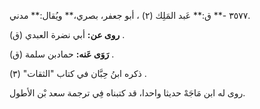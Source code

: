 ٣٥٧٧ -** ق:** عَبد المَلِك (٢) ، أبو جعفر، بصري،** ويُقال:** مدني.

**روى عن:** أبي نضرة العبدي (ق) .

**رَوَى عَنه:** حمادبن سلمة (ق) .

ذكره ابنُ حِبَّان في كتاب "الثقات" (٣) .

روى له ابن مَاجَهْ حديثا واحدا، قد كتبناه فِي ترجمة سعد بْن الأطول.